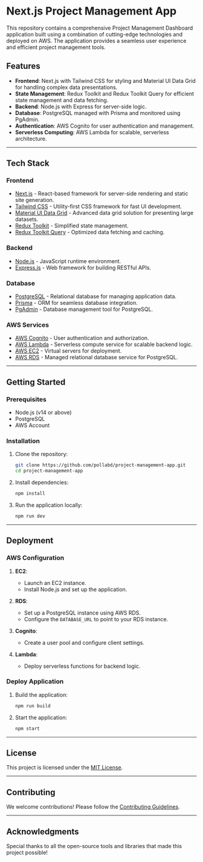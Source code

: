 # Next.js Project Management App

This repository contains a comprehensive Project Management Dashboard application built using a combination of cutting-edge technologies and deployed on AWS. The application provides a seamless user experience and efficient project management tools.

## Features

- **Frontend**: Next.js with Tailwind CSS for styling and Material UI Data Grid for handling complex data presentations.
- **State Management**: Redux Toolkit and Redux Toolkit Query for efficient state management and data fetching.
- **Backend**: Node.js with Express for server-side logic.
- **Database**: PostgreSQL managed with Prisma and monitored using PgAdmin.
- **Authentication**: AWS Cognito for user authentication and management.
- **Serverless Computing**: AWS Lambda for scalable, serverless architecture.

---

## Tech Stack

### Frontend

- [Next.js](https://nextjs.org/) - React-based framework for server-side rendering and static site generation.
- [Tailwind CSS](https://tailwindcss.com/) - Utility-first CSS framework for fast UI development.
- [Material UI Data Grid](https://mui.com/x/react-data-grid/) - Advanced data grid solution for presenting large datasets.
- [Redux Toolkit](https://redux-toolkit.js.org/) - Simplified state management.
- [Redux Toolkit Query](https://redux-toolkit.js.org/rtk-query/overview) - Optimized data fetching and caching.

### Backend

- [Node.js](https://nodejs.org/) - JavaScript runtime environment.
- [Express.js](https://expressjs.com/) - Web framework for building RESTful APIs.

### Database

- [PostgreSQL](https://www.postgresql.org/) - Relational database for managing application data.
- [Prisma](https://www.prisma.io/) - ORM for seamless database integration.
- [PgAdmin](https://www.pgadmin.org/) - Database management tool for PostgreSQL.

### AWS Services

- [AWS Cognito](https://aws.amazon.com/cognito/) - User authentication and authorization.
- [AWS Lambda](https://aws.amazon.com/lambda/) - Serverless compute service for scalable backend logic.
- [AWS EC2](https://aws.amazon.com/ec2/) - Virtual servers for deployment.
- [AWS RDS](https://aws.amazon.com/rds/) - Managed relational database service for PostgreSQL.

---

## Getting Started

### Prerequisites

- Node.js (v14 or above)
- PostgreSQL
- AWS Account

### Installation

1. Clone the repository:

   ```bash
   git clone https://github.com/pollabd/project-management-app.git
   cd project-management-app
   ```

2. Install dependencies:

   ```bash
   npm install
   ```

3. Run the application locally:
   ```bash
   npm run dev
   ```

---

## Deployment

### AWS Configuration

1. **EC2**:

   - Launch an EC2 instance.
   - Install Node.js and set up the application.

2. **RDS**:

   - Set up a PostgreSQL instance using AWS RDS.
   - Configure the `DATABASE_URL` to point to your RDS instance.

3. **Cognito**:

   - Create a user pool and configure client settings.

4. **Lambda**:
   - Deploy serverless functions for backend logic.

### Deploy Application

1. Build the application:

   ```bash
   npm run build
   ```

2. Start the application:
   ```bash
   npm start
   ```

---

## License

This project is licensed under the [MIT License](LICENSE).

---

## Contributing

We welcome contributions! Please follow the [Contributing Guidelines](CONTRIBUTING.md).

---

## Acknowledgments

Special thanks to all the open-source tools and libraries that made this project possible!
